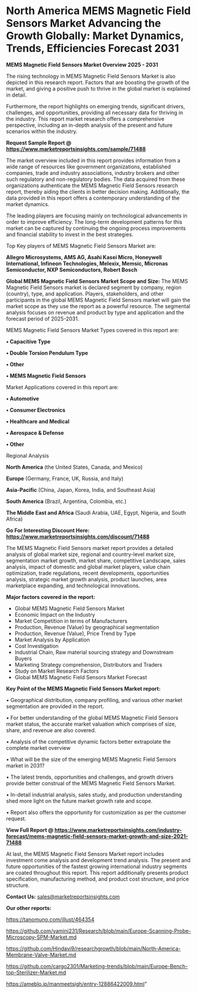# North America MEMS Magnetic Field Sensors Market Advancing the Growth Globally: Market Dynamics, Trends, Efficiencies Forecast 2031

<Strong> MEMS Magnetic Field Sensors Market Overview 2025 - 2031</strong>

The rising technology in MEMS Magnetic Field Sensors Market is also depicted in this research report. Factors that are boosting the growth of the market, and giving a positive push to thrive in the global market is explained in detail.

Furthermore, the report highlights on emerging trends, significant drivers, challenges, and opportunities, providing all necessary data for thriving in the industry. This report market research offers a comprehensive perspective, including an in-depth analysis of the present and future scenarios within the industry.

<strong>Request Sample Report @ <a href=https://www.marketreportsinsights.com/sample/71488>https://www.marketreportsinsights.com/sample/71488</a></strong>

The market overview included in this report provides information from a wide range of resources like government organizations, established companies, trade and industry associations, industry brokers and other such regulatory and non-regulatory bodies. The data acquired from these organizations authenticate the MEMS Magnetic Field Sensors research report, thereby aiding the clients in better decision making. Additionally, the data provided in this report offers a contemporary understanding of the market dynamics.

The leading players are focusing mainly on technological advancements in order to improve efficiency. The long-term development patterns for this market can be captured by continuing the ongoing process improvements and financial stability to invest in the best strategies.

Top Key players of MEMS Magnetic Field Sensors Market are:

<strong>Allegro Microsystems, AMS AG, Asahi Kasei Micro, Honeywell International, Infineon Technologies, Melexix, Memsic, Micronas Semiconductor, NXP Semiconductors, Robert Bosch</strong>

<strong><b>Global MEMS Magnetic Field Sensors Market Scope and Size:</b></strong>
The MEMS Magnetic Field Sensors market is declared segment by company, region (country), type, and application. Players, stakeholders, and other participants in the global MEMS Magnetic Field Sensors market will gain the market scope as they use the report as a powerful resource. The segmental analysis focuses on revenue and product by type and application and the forecast period of 2025-2031.

MEMS Magnetic Field Sensors Market Types covered in this report are:

<strong>• Capacitive Type

• Double Torsion Pendulum Type

• Other

• MEMS Magnetic Field Sensors</strong>

Market Applications covered in this report are:

<strong>• Automotive

• Consumer Electronics

• Healthcare and Medical

• Aerospace & Defense

• Other</strong> 

Regional Analysis

<strong>North America</strong> (the United States, Canada, and Mexico)

<strong>Europe</strong> (Germany, France, UK, Russia, and Italy)

<strong>Asia-Pacific</strong> (China, Japan, Korea, India, and Southeast Asia)

<strong>South America</strong> (Brazil, Argentina, Colombia, etc.)

<strong>The Middle East and Africa</strong> (Saudi Arabia, UAE, Egypt, Nigeria, and South Africa)

<strong>Go For Interesting Discount Here: <a href=https://www.marketreportsinsights.com/discount/71488>https://www.marketreportsinsights.com/discount/71488</a></strong>

The MEMS Magnetic Field Sensors market report provides a detailed analysis of global market size, regional and country-level market size, segmentation market growth, market share, competitive Landscape, sales analysis, impact of domestic and global market players, value chain optimization, trade regulations, recent developments, opportunities analysis, strategic market growth analysis, product launches, area marketplace expanding, and technological innovations.

<strong><b>Major factors covered in the report:</b></strong>
<ul>
  <li>Global MEMS Magnetic Field Sensors Market </li>
  <li>Economic Impact on the Industry</li>
  <li>Market Competition in terms of Manufacturers</li>
  <li>Production, Revenue (Value) by geographical segmentation</li>
  <li>Production, Revenue (Value), Price Trend by Type</li>
  <li>Market Analysis by Application</li>
  <li>Cost Investigation</li>
  <li>Industrial Chain, Raw material sourcing strategy and Downstream Buyers</li>
  <li>Marketing Strategy comprehension, Distributors and Traders</li>
  <li>Study on Market Research Factors</li>
  <li>Global MEMS Magnetic Field Sensors Market Forecast</li>
</ul>

<strong><b>Key Point of the MEMS Magnetic Field Sensors Market report:</b></strong>

• Geographical distribution, company profiling, and various other market segmentation are provided in the report.

• For better understanding of the global MEMS Magnetic Field Sensors market status, the accurate market valuation which comprises of size, share, and revenue are also covered.

• Analysis of the competitive dynamic factors better extrapolate the complete market overview

• What will be the size of the emerging MEMS Magnetic Field Sensors market in 2031?

• The latest trends, opportunities and challenges, and growth drivers provide better construal of the MEMS Magnetic Field Sensors Market.

• In-detail industrial analysis, sales study, and production understanding shed more light on the future market growth rate and scope.

• Report also offers the opportunity for customization as per the customer request.

<strong><b>View Full Report @ <a href=https://www.marketreportsinsights.com/industry-forecast/mems-magnetic-field-sensors-market-growth-and-size-2021-71488>https://www.marketreportsinsights.com/industry-forecast/mems-magnetic-field-sensors-market-growth-and-size-2021-71488</a></b></strong>


At last, the MEMS Magnetic Field Sensors Market report includes investment come analysis and development trend analysis. The present and future opportunities of the fastest growing international industry segments are coated throughout this report. This report additionally presents product specification, manufacturing method, and product cost structure, and price structure.

<strong>Contact Us:</strong>
sales@marketreportsinsights.com

<strong>Our other reports:</strong>

<a href=https://tanomuno.com/illust/464354>https://tanomuno.com/illust/464354</a>

<a href=https://github.com/yamini231/Research/blob/main/Europe-Scanning-Probe-Microscopy-SPM-Market.md>https://github.com/yamini231/Research/blob/main/Europe-Scanning-Probe-Microscopy-SPM-Market.md</a>

<a href=https://github.com/Hindavi9/researchgrowth/blob/main/North-America-Membrane-Valve-Market.md>https://github.com/Hindavi9/researchgrowth/blob/main/North-America-Membrane-Valve-Market.md</a>

<a href=https://github.com/cargo2301/Marketing-trends/blob/main/Europe-Bench-top-Sterilizer-Market.md>https://github.com/cargo2301/Marketing-trends/blob/main/Europe-Bench-top-Sterilizer-Market.md</a>

<a href=https://ameblo.jp/manmeetsigh/entry-12886422009.html>https://ameblo.jp/manmeetsigh/entry-12886422009.html</a>"
